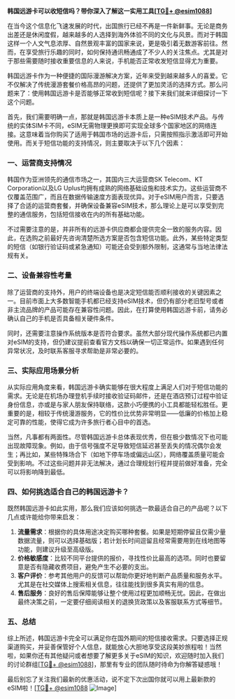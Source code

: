 **韩国远游卡可以收短信吗？带你深入了解这一实用工具[[TG💪+ @esim1088](https://t.me/s/esim1088)]**

在当今这个信息化飞速发展的时代，出国旅行已经不再是一件新鲜事。无论是商务出差还是休闲度假，越来越多的人选择到海外体验不同的文化与风景。而对于韩国这样一个人文气息浓厚、自然景观丰富的国家来说，更是吸引着无数游客前往。然而，在享受旅行乐趣的同时，如何保持通讯畅通成了不少人的关注焦点。尤其是对于那些需要随时接收重要信息的人来说，手机能否正常收发短信显得尤为重要。

韩国远游卡作为一种便捷的国际漫游解决方案，近年来受到越来越多人的喜爱。它不仅解决了传统漫游套餐价格高昂的问题，还提供了更加灵活的选择方式。那么问题来了：使用韩国远游卡是否能够正常收到短信呢？接下来我们就来详细探讨一下这个问题。

首先，我们需要明确一点，那就是韩国远游卡本质上是一种eSIM技术产品。与传统的实体SIM卡不同，eSIM无需物理更换即可实现全球多个国家地区的网络连接。这意味着当你购买了适用于韩国市场的远游卡后，只需按照指示激活即可开始使用。而关于短信功能的支持情况，则主要取决于以下几个因素：

### 一、运营商支持情况

韩国作为亚洲领先的通信市场之一，其国内三大运营商SK Telecom、KT Corporation以及LG Uplus均拥有成熟的网络基础设施和技术实力。这些运营商不仅覆盖范围广，而且在数据传输速度方面表现优异。对于eSIM用户而言，只要选择了合适的运营商套餐，并确保设备兼容eSIM技术，那么理论上是可以享受到完整的通信服务，包括短信接收在内的所有基础功能。

不过需要注意的是，并非所有的远游卡供应商都会提供完全一致的服务内容。因此，在选购之前最好先咨询清楚所选方案是否包含短信功能。此外，某些特定类型的短信（如银行验证码或紧急通知）可能还会受到额外限制，这通常与当地法律法规有关。

### 二、设备兼容性考量

除了运营商的支持外，用户的终端设备也是决定短信能否顺利接收的关键因素之一。目前市面上大多数智能手机都已经支持eSIM技术，但仍有部分老旧型号或者非主流品牌的产品可能存在兼容性问题。因此，在打算使用韩国远游卡前，请务必确认自己的手机是否具备相关硬件条件。

同时，还需要注意操作系统版本是否符合要求。虽然大部分现代操作系统都已内置对eSIM的支持，但仍建议提前查看官方文档以确保一切正常运作。如果遇到任何异常状况，及时联系客服寻求帮助是非常必要的。

### 三、实际应用场景分析

从实际应用角度来看，韩国远游卡确实能够在很大程度上满足人们对于短信功能的需求。无论是在机场办理登机手续时接收验证码邮件，还是在酒店预订过程中验证身份信息，亦或是与家人朋友保持联络，这款小巧便携的小工具都能轻松胜任。更重要的是，相较于传统漫游服务，它的性价比优势非常明显——低廉的价格加上稳定可靠的性能，使得它成为许多旅行者心目中的首选。

当然，凡事都有两面性。尽管韩国远游卡总体表现优秀，但在极少数情况下也可能出现故障现象。例如，由于信号强度不足导致短信延迟甚至丢失的情况偶尔会发生；再比如，某些特殊场合下（如地下停车场或偏远山区），网络覆盖质量可能会受到影响。不过这些问题并非无法解决，通过合理规划行程并提前做好准备，完全可以将影响降到最低。

### 四、如何挑选适合自己的韩国远游卡？

既然韩国远游卡如此实用，那么我们应该如何挑选一款最适合自己的产品呢？以下几点或许能给你带来启发：

1. **流量需求**：根据你的具体用途决定购买哪种套餐。如果是短期停留且仅需少量数据流量，则可以选择基础版；若计划长时间逗留且经常需要用到在线地图等功能，则建议升级至高级版。
2. **价格敏感度**：比较不同平台提供的报价，寻找性价比最高的选项。同时也要留意是否有隐藏收费项目，避免产生不必要的支出。
3. **客户评价**：参考其他用户的反馈可以帮助你更好地判断产品质量和服务水平。尤其是在社交媒体上搜索相关信息，往往能找到很多真实有用的信息。
4. **售后服务**：良好的售后保障能够让整个使用过程更加顺畅无忧。因此，在做出最终决策之前，一定要仔细阅读相关的退换货政策以及客服联系方式等细节。

### 五、总结

综上所述，韩国远游卡完全可以满足你在国外期间的短信接收需求。只要选择正规渠道购买，并妥善保管好个人信息，就能放心大胆地享受这段美妙旅程啦！当然啦，如果你还有其他疑问或者想要了解更多关于eSIM的知识，欢迎随时加入我们的讨论群组[[TG💪+ @esim1088](https://t.me/s/esim1088)]，那里有专业的团队随时待命为你解答疑惑哦！

最后别忘了关注我们最新的优惠活动，说不定下次出国你就可以用上最新款的eSIM啦！[[TG💪+ @esim1088](https://t.me/s/esim1088) ![Image](https://i.postimg.cc/4NQfJmqS/Snipaste-2025-05-13-00-14-12.png)]